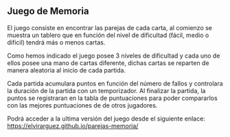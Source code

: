 ## Juego de Memoria

El juego consiste en encontrar las parejas de cada carta, al comienzo se muestra un tablero que en función del nivel de dificultad (fácil, medio o dificil) tendrá más o menos cartas.

Como hemos indicado el juego posee 3 niveles de dificultad y cada uno de ellos posee una mano de cartas diferente, dichas cartas se reparten de manera aleatoria al inicio de cada partida.

Cada partida acumulara puntos en función del número de fallos y controlara la duración de la partida con un temporizador. Al finalizar la partida, la puntos se registraran en la tabla de puntuaciones para poder compararlos con las mejores puntuaciones de de otros jugadores.

Podrá acceder a la ultima versión del juego desde el siguiente enlace: https://elvirarguez.github.io/parejas-memoria/

